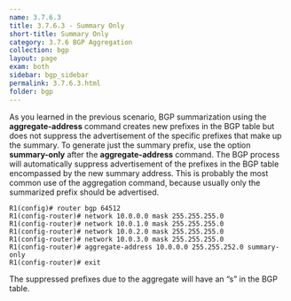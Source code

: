```yaml
---
name: 3.7.6.3
title: 3.7.6.3 - Summary Only
short-title: Summary Only
category: 3.7.6 BGP Aggregation
collection: bgp
layout: page
exam: both
sidebar: bgp_sidebar
permalink: 3.7.6.3.html
folder: bgp
---
```

As you learned in the previous scenario, BGP summarization using the **aggregate-address** command creates new prefixes in the BGP table but does not suppress the advertisement of the specific prefixes that make up the summary. To generate just the summary prefix, use the option **summary-only** after the **aggregate-address** command. The BGP process will automatically suppress advertisement of the prefixes in the BGP table encompassed by the new summary address. This is probably the most common use of the aggregation command, because usually only the summarized prefix should be advertised.
```
R1(config)# router bgp 64512
R1(config-router)# network 10.0.0.0 mask 255.255.255.0
R1(config-router)# network 10.0.1.0 mask 255.255.255.0
R1(config-router)# network 10.0.2.0 mask 255.255.255.0
R1(config-router)# network 10.0.3.0 mask 255.255.255.0
R1(config-router)# aggregate-address 10.0.0.0 255.255.252.0 summary-only
R1(config-router)# exit
```
The suppressed prefixes due to the aggregate will have an “s” in the BGP table.
